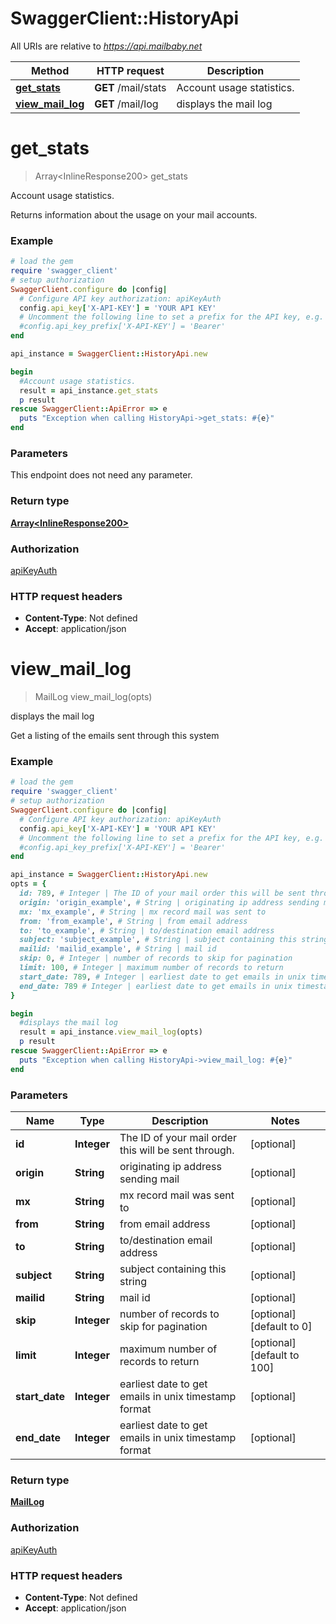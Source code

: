 # SwaggerClient::HistoryApi

All URIs are relative to *https://api.mailbaby.net*

Method | HTTP request | Description
------------- | ------------- | -------------
[**get_stats**](HistoryApi.md#get_stats) | **GET** /mail/stats | Account usage statistics.
[**view_mail_log**](HistoryApi.md#view_mail_log) | **GET** /mail/log | displays the mail log

# **get_stats**
> Array&lt;InlineResponse200&gt; get_stats

Account usage statistics.

Returns information about the usage on your mail accounts.

### Example
```ruby
# load the gem
require 'swagger_client'
# setup authorization
SwaggerClient.configure do |config|
  # Configure API key authorization: apiKeyAuth
  config.api_key['X-API-KEY'] = 'YOUR API KEY'
  # Uncomment the following line to set a prefix for the API key, e.g. 'Bearer' (defaults to nil)
  #config.api_key_prefix['X-API-KEY'] = 'Bearer'
end

api_instance = SwaggerClient::HistoryApi.new

begin
  #Account usage statistics.
  result = api_instance.get_stats
  p result
rescue SwaggerClient::ApiError => e
  puts "Exception when calling HistoryApi->get_stats: #{e}"
end
```

### Parameters
This endpoint does not need any parameter.

### Return type

[**Array&lt;InlineResponse200&gt;**](InlineResponse200.md)

### Authorization

[apiKeyAuth](../README.md#apiKeyAuth)

### HTTP request headers

 - **Content-Type**: Not defined
 - **Accept**: application/json



# **view_mail_log**
> MailLog view_mail_log(opts)

displays the mail log

Get a listing of the emails sent through this system 

### Example
```ruby
# load the gem
require 'swagger_client'
# setup authorization
SwaggerClient.configure do |config|
  # Configure API key authorization: apiKeyAuth
  config.api_key['X-API-KEY'] = 'YOUR API KEY'
  # Uncomment the following line to set a prefix for the API key, e.g. 'Bearer' (defaults to nil)
  #config.api_key_prefix['X-API-KEY'] = 'Bearer'
end

api_instance = SwaggerClient::HistoryApi.new
opts = { 
  id: 789, # Integer | The ID of your mail order this will be sent through.
  origin: 'origin_example', # String | originating ip address sending mail
  mx: 'mx_example', # String | mx record mail was sent to
  from: 'from_example', # String | from email address
  to: 'to_example', # String | to/destination email address
  subject: 'subject_example', # String | subject containing this string
  mailid: 'mailid_example', # String | mail id
  skip: 0, # Integer | number of records to skip for pagination
  limit: 100, # Integer | maximum number of records to return
  start_date: 789, # Integer | earliest date to get emails in unix timestamp format
  end_date: 789 # Integer | earliest date to get emails in unix timestamp format
}

begin
  #displays the mail log
  result = api_instance.view_mail_log(opts)
  p result
rescue SwaggerClient::ApiError => e
  puts "Exception when calling HistoryApi->view_mail_log: #{e}"
end
```

### Parameters

Name | Type | Description  | Notes
------------- | ------------- | ------------- | -------------
 **id** | **Integer**| The ID of your mail order this will be sent through. | [optional] 
 **origin** | **String**| originating ip address sending mail | [optional] 
 **mx** | **String**| mx record mail was sent to | [optional] 
 **from** | **String**| from email address | [optional] 
 **to** | **String**| to/destination email address | [optional] 
 **subject** | **String**| subject containing this string | [optional] 
 **mailid** | **String**| mail id | [optional] 
 **skip** | **Integer**| number of records to skip for pagination | [optional] [default to 0]
 **limit** | **Integer**| maximum number of records to return | [optional] [default to 100]
 **start_date** | **Integer**| earliest date to get emails in unix timestamp format | [optional] 
 **end_date** | **Integer**| earliest date to get emails in unix timestamp format | [optional] 

### Return type

[**MailLog**](MailLog.md)

### Authorization

[apiKeyAuth](../README.md#apiKeyAuth)

### HTTP request headers

 - **Content-Type**: Not defined
 - **Accept**: application/json



